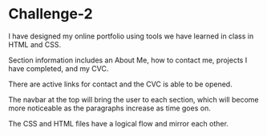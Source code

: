 # Challenge-2

I have designed my online portfolio using tools we have learned in class
in HTML and CSS.

Section information includes an About Me, how to contact me, projects
I have completed, and my CVC.

There are active links for contact and the CVC is able to be opened.

The navbar at the top will bring the user to each section, which will become
more noticeable as the paragraphs increase as time goes on.

The CSS and HTML files have a logical flow and mirror each other.